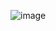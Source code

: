 ![image](https://user-images.githubusercontent.com/43116563/116794014-d1b0c400-aa8f-11eb-8688-5bab7742aeba.png)
